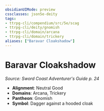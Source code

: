 ```yaml
---
obsidianUIMode: preview
cssclasses: json5e-deity
tags:
- ttrpg-cli/compendium/src/5e/scag
- ttrpg-cli/deity/gnomish
- ttrpg-cli/domain/arcana
- ttrpg-cli/domain/trickery
aliases: ["Baravar Cloakshadow"]
---
```

# Baravar Cloakshadow
*Source: Sword Coast Adventurer's Guide p. 24* 

- **Alignment**: Neutral Good
- **Domains**: Arcana, Trickery
- **Pantheon**: Gnomish
- **Symbol**: Dagger against a hooded cloak